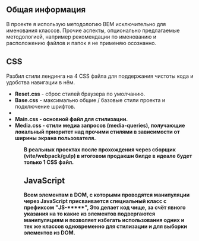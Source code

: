 <h2>Общая информация</h2>

<p>В проекте я использую методологию BEM исключительно для именования классов.
Прочие аспекты, опционально предлагаемые методологией, например рекомендации по именованию и расположению файлов и папок я не применяю осознанно.</p>

<h2>CSS</h2>

<p>Разбил стили лендинга на 4 CSS файла для поддержания чистоты кода и удобства навигации в нём.</p>

<ul>
<li><b>Reset.css</b> - сброс стилей браузера по умолчанию.</li>
<li><b>Base.css</b> - максимально общие / базовые стили проекта и подключение шрифтов.<li>
<li><b>Main.css - основной файл для стилизации.
<li>Media.css - стили медиа запросов (media-queries), получающие локальный приоритет над прочими стилями в зависимости от ширины экрана пользователя.</li>
<ul>

<p>В реальных проектах после прохождения через сборщик (vite/webpack/gulp) в итоговом продакшн билде в идеале будет только 1 CSS файл.</p>

<h2>JavaScript</h2>

<p>Всем элементам в DOM, с которыми проводятся манипуляции через JavaScript присваивается специальный класс с префиксом "JS-*****",
Это делает код чище, за счёт явного указания на то какие из элементов подвергаются манипуляциям и позволяет избегать использования одних и тех же классов одновременно для стилизации и для выборки элементов из DOM.</p>
